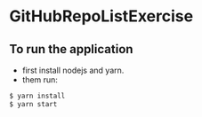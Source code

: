 # GitHubRepoListExercise

## To run the application 
- first install nodejs and yarn.
- them run:
```bash
$ yarn install
$ yarn start
```
